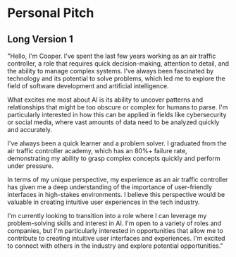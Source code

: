 # Personal Pitch

## Long Version 1

"Hello, I'm Cooper. I've spent the last few years working as an air traffic controller, a role that requires quick decision-making, 
attention to detail, and the ability to manage complex systems. I've always been fascinated by technology and its potential to solve 
problems, which led me to explore the field of software development and artificial intelligence.

What excites me most about AI is its ability to uncover patterns and relationships that might be too obscure or complex for humans to parse. 
I'm particularly interested in how this can be applied in fields like cybersecurity or social media, where vast amounts of data need to 
be analyzed quickly and accurately.

I've always been a quick learner and a problem solver. I graduated from the air traffic controller academy, which has an 80%+ failure rate, 
demonstrating my ability to grasp complex concepts quickly and perform under pressure.

In terms of my unique perspective, my experience as an air traffic controller has given me a deep understanding of the importance of 
user-friendly interfaces in high-stakes environments. I believe this perspective would be valuable in creating intuitive user experiences 
in the tech industry.

I'm currently looking to transition into a role where I can leverage my problem-solving skills and interest in AI. I'm open to a variety 
of roles and companies, but I'm particularly interested in opportunities that allow me to contribute to creating intuitive user interfaces 
and experiences. I'm excited to connect with others in the industry and explore potential opportunities."

